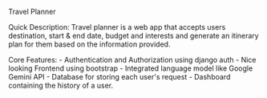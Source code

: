Travel Planner

Quick Description:
    Travel planner is a web app that accepts users destination, start & end date, budget and interests and generate an itinerary plan for them based on the information provided.


Core Features:
    - Authentication and Authorization using django auth
    - Nice looking Frontend using bootstrap
    - Integrated language model like Google Gemini API
    - Database for storing each user's request
    - Dashboard containing the history of a user.
